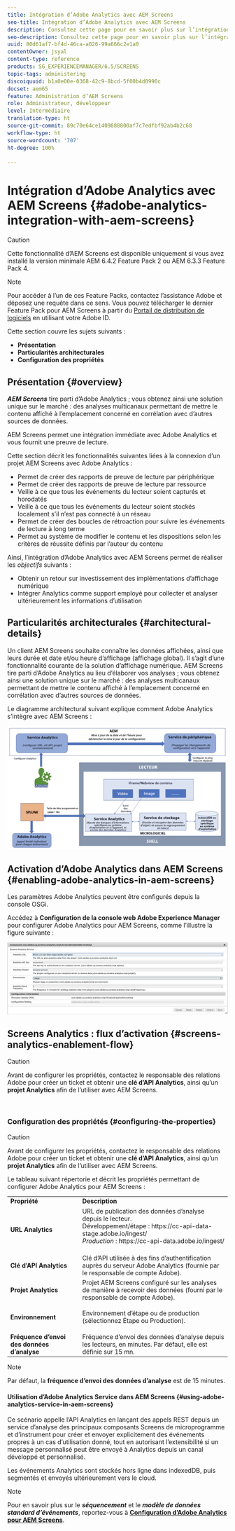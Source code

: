 ```yaml
---
title: Intégration d’Adobe Analytics avec AEM Screens
seo-title: Intégration d’Adobe Analytics avec AEM Screens
description: Consultez cette page pour en savoir plus sur l’intégration immédiate d’AEM Screens avec Adobe Analytics. AEM Screens vous fournit également une preuve de lecture.
seo-description: Consultez cette page pour en savoir plus sur l’intégration immédiate d’AEM Screens avec Adobe Analytics. AEM Screens vous fournit également une preuve de lecture.
uuid: 80d61af7-bf4d-46ca-a026-99a666c2e1a0
contentOwner: jsyal
content-type: reference
products: SG_EXPERIENCEMANAGER/6.5/SCREENS
topic-tags: administering
discoiquuid: b1a0e00e-0368-42c9-8bcd-5f00b4d0990c
docset: aem65
feature: Administration d’AEM Screens
role: Administrateur, développeur
level: Intermédiaire
translation-type: ht
source-git-commit: 89c70e64ce1409888800af7c7edfbf92ab4b2c68
workflow-type: ht
source-wordcount: '707'
ht-degree: 100%

---
```



# Intégration d’Adobe Analytics avec AEM Screens {#adobe-analytics-integration-with-aem-screens}

>[!CAUTION]
>
>Cette fonctionnalité d’AEM Screens est disponible uniquement si vous avez installé la version minimale AEM 6.4.2 Feature Pack 2 ou AEM 6.3.3 Feature Pack 4.

>[!NOTE]
>
>Pour accéder à l’un de ces Feature Packs, contactez l’assistance Adobe et déposez une requête dans ce sens. Vous pouvez télécharger le dernier Feature Pack pour AEM Screens à partir du [Portail de distribution de logiciels](https://experience.adobe.com/#/downloads/content/software-distribution/en/aem.html) en utilisant votre Adobe ID.

Cette section couvre les sujets suivants :

* **Présentation**
* **Particularités architecturales**
* **Configuration des propriétés**

## Présentation {#overview}

***AEM Screens*** tire parti d’Adobe Analytics ; vous obtenez ainsi une solution unique sur le marché : des analyses multicanaux permettant de mettre le contenu affiché à l’emplacement concerné en corrélation avec d’autres sources de données.

AEM Screens permet une intégration immédiate avec Adobe Analytics et vous fournit une preuve de lecture.

Cette section décrit les fonctionnalités suivantes liées à la connexion d’un projet AEM Screens avec Adobe Analytics :

* Permet de créer des rapports de preuve de lecture par périphérique
* Permet de créer des rapports de preuve de lecture par ressource
* Veille à ce que tous les événements du lecteur soient capturés et horodatés
* Veille à ce que tous les événements du lecteur soient stockés localement s’il n’est pas connecté à un réseau
* Permet de créer des boucles de rétroaction pour suivre les événements de lecture à long terme
* Permet au système de modifier le contenu et les dispositions selon les critères de réussite définis par l’auteur du contenu

Ainsi, l’intégration d’Adobe Analytics avec AEM Screens permet de réaliser les *objectifs* suivants :

* Obtenir un retour sur investissement des implémentations d’affichage numérique
* Intégrer Analytics comme support employé pour collecter et analyser ultérieurement les informations d’utilisation

## Particularités architecturales {#architectural-details}

Un client AEM Screens souhaite connaître les données affichées, ainsi que leurs durée et date et/ou heure d’affichage (affichage global). Il s’agit d’une fonctionnalité courante de la solution d’affichage numérique. AEM Screens tire parti d’Adobe Analytics au lieu d’élaborer vos analyses ; vous obtenez ainsi une solution unique sur le marché : des analyses multicanaux permettant de mettre le contenu affiché à l’emplacement concerné en corrélation avec d’autres sources de données.

Le diagramme architectural suivant explique comment Adobe Analytics s’intègre avec AEM Screens :

![screen_shot_2018-09-12at85611am](assets/screen_shot_2018-09-12at85611am.png)

## Activation d’Adobe Analytics dans AEM Screens {#enabling-adobe-analytics-in-aem-screens}

Les paramètres Adobe Analytics peuvent être configurés depuis la console OSGi.

Accédez à **Configuration de la console web Adobe Experience Manager** pour configurer Adobe Analytics pour AEM Screens, comme l’illustre la figure suivante :

![screen_shot_2018-09-04at25550pm](assets/screen_shot_2018-09-04at25550pm.png)

## Screens Analytics : flux d’activation {#screens-analytics-enablement-flow}

>[!CAUTION]
>
>Avant de configurer les propriétés, contactez le responsable des relations Adobe pour créer un ticket et obtenir une **clé d’API Analytics**, ainsi qu’un **projet Analytics** afin de l’utiliser avec AEM Screens.

![]()

### Configuration des propriétés {#configuring-the-properties}

>[!CAUTION]
>
>Avant de configurer les propriétés, contactez le responsable des relations Adobe pour créer un ticket et obtenir une **clé d’API Analytics**, ainsi qu’un **projet Analytics** afin de l’utiliser avec AEM Screens.

Le tableau suivant répertorie et décrit les propriétés permettant de configurer Adobe Analytics pour AEM Screens :

<table>
 <tbody>
  <tr>
   <td><strong>Propriété</strong></td>
   <td><strong>Description</strong></td>
  </tr>
  <tr>
   <td><strong>URL Analytics</strong></td>
   <td>URL de publication des données d’analyse depuis le lecteur. <br>
   Développement/étape</em> : https://cc-api-data-stage.adobe.io/ingest/<br /> <em>Production</em> : https://cc-api-data.adobe.io/ingest/</em><br /> <br /></td>
  </tr>
  <tr>
   <td><strong>Clé d’API Analytics</strong></td>
   <td>Clé d’API utilisée à des fins d’authentification auprès du serveur Adobe Analytics (fournie par le responsable de compte Adobe).</td>
  </tr>
  <tr>
   <td><strong>Projet Analytics</strong></td>
   <td>Projet AEM Screens configuré sur les analyses de manière à recevoir des données (fourni par le responsable de compte Adobe).</td>
  </tr>
  <tr>
   <td><strong>Environnement</strong></td>
   <td><p>Environnement d’étape ou de production (sélectionnez Étape ou Production).</p></td>
  </tr>
  <tr>
   <td><strong>Fréquence d’envoi des données d’analyse</strong></td>
   <td>Fréquence d’envoi des données d’analyse depuis les lecteurs, en minutes. Par défaut, elle est définie sur 15 mn.</td>
  </tr>
 </tbody>
</table>

>[!NOTE]
>
>Par défaut, la **fréquence d’envoi des données d’analyse** est de 15 minutes.

#### Utilisation d’Adobe Analytics Service dans AEM Screens {#using-adobe-analytics-service-in-aem-screens}

Ce scénario appelle l’API Analytics en lançant des appels REST depuis un service d’analyse des principaux composants Screens de microprogramme et d’instrument pour créer et envoyer explicitement des événements propres à un cas d’utilisation donné, tout en autorisant l’extensibilité si un message personnalisé peut être envoyé à Analytics depuis un canal développé et personnalisé.

Les événements Analytics sont stockés hors ligne dans indexedDB, puis segmentés et envoyés ultérieurement vers le cloud.

>[!NOTE]
>
>Pour en savoir plus sur le ***séquencement*** et le ***modèle de données standard d’événements***, reportez-vous à **[Configuration d’Adobe Analytics pour AEM Screens](configuring-adobe-analytics-aem-screens.md)**.

